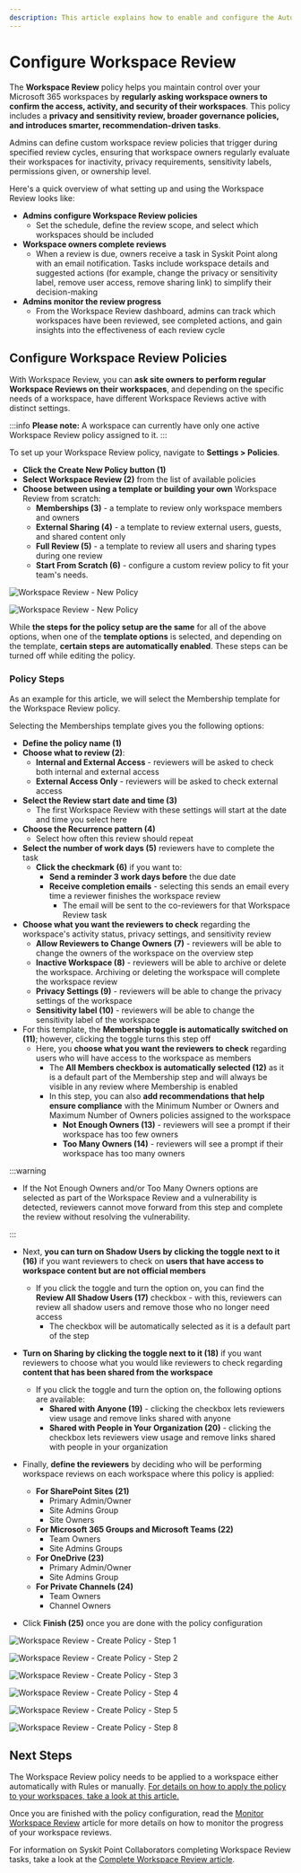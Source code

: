 ```yaml
---
description: This article explains how to enable and configure the Automated Workspace Review in Syskit Point.
---
```


# Configure Workspace Review

The **Workspace Review** policy helps you maintain control over your Microsoft 365 workspaces by **regularly asking workspace owners to confirm the access, activity, and security of their workspaces**. This policy includes a **privacy and sensitivity review, broader governance policies, and introduces smarter, recommendation-driven tasks**. 

Admins can define custom workspace review policies that trigger during specified review cycles, ensuring that workspace owners regularly evaluate their workspaces for inactivity, privacy requirements, sensitivity labels, permissions given, or ownership level.

Here's a quick overview of what setting up and using the Workspace Review looks like: 

* **Admins configure Workspace Review policies**
  * Set the schedule, define the review scope, and select which workspaces should be included 
* **Workspace owners complete reviews**
  * When a review is due, owners receive a task in Syskit Point along with an email notification. Tasks include workspace details and suggested actions (for example, change the privacy or sensitivity label, remove user access, remove sharing link) to simplify their decision-making
* **Admins monitor the review progress**
  * From the Workspace Review dashboard, admins can track which workspaces have been reviewed, see completed actions, and gain insights into the effectiveness of each review cycle 

## Configure Workspace Review Policies

With Workspace Review, you can **ask site owners to perform regular Workspace Reviews on their workspaces**, and depending on the specific needs of a workspace, have different Workspace Reviews active with distinct settings. 

:::info
**Please note:** A workspace can currently have only one active Workspace Review policy assigned to it. 
:::

To set up your Workspace Review policy, navigate to **Settings > Policies**. 

* **Click the Create New Policy button (1)**
* **Select Workspace Review (2)** from the list of available policies
* **Choose between using a template or building your own** Workspace Review from scratch:
  * **Memberships (3)** - a template to review only workspace members and owners
  * **External Sharing (4)** - a template to review external users, guests, and shared content only
  * **Full Review (5)** - a template to review all users and sharing types during one review 
  * **Start From Scratch (6)** - configure a custom review policy to fit your team's needs. 

![Workspace Review - New Policy](../../../static/img/setup-workspace-review-create-new-policy.png)

![Workspace Review - New Policy](../../../static/img/setup-workspace-review-create-new-policy-template.png)

While **the steps for the policy setup are the same** for all of the above options, when one of the **template options** is selected, and depending on the template, **certain steps are automatically enabled**. These steps can be turned off while editing the policy.

### Policy Steps

As an example for this article, we will select the Membership template for the Workspace Review policy. 

Selecting the Memberships template gives you the following options:
* **Define the policy name (1)**
* **Choose what to review (2)**:
  * **Internal and External Access** - reviewers will be asked to check both internal and external access
  * **External Access Only** - reviewers will be asked to check external access
* **Select the Review start date and time (3)**
  * The first Workspace Review with these settings will start at the date and time you select here
* **Choose the Recurrence pattern (4)** 
  * Select how often this review should repeat
* **Select the number of work days (5)** reviewers have to complete the task 
  * **Click the checkmark (6)** if you want to:
    * **Send a reminder 3 work days before** the due date
    * **Receive completion emails** - selecting this sends an email every time a reviewer finishes the workspace review
      * The email will be sent to the co-reviewers for that Workspace Review task
* **Choose what you want the reviewers to check** regarding the workspace's activity status, privacy settings, and sensitivity review
  * **Allow Reviewers to Change Owners (7)** - reviewers will be able to change the owners of the workspace on the overview step
  * **Inactive Workspace (8)** - reviewers will be able to archive or delete the workspace. Archiving or deleting the workspace will complete the workspace review
  * **Privacy Settings (9)** - reviewers will be able to change the privacy settings of the workspace
  * **Sensitivity label (10)** - reviewers will be able to change the sensitivity label of the workspace
* For this template, the **Membership toggle is automatically switched on (11)**; however, clicking the toggle turns this step off
  * Here, you **choose what you want the reviewers to check** regarding users who will have access to the workspace as members
    * The **All Members checkbox is automatically selected (12)** as it is a default part of the Membership step and will always be visible in any review where Membership is enabled
    * In this step, you can also **add recommendations that help ensure compliance** with the Minimum Number or Owners and Maximum Number of Owners policies assigned to the workspace
      * **Not Enough Owners (13)** - reviewers will see a prompt if their workspace has too few owners
      * **Too Many Owners (14)** - reviewers will see a prompt if their workspace has too many owners

:::warning

* If the Not Enough Owners and/or Too Many Owners options are selected as part of the Workspace Review and a vulnerability is detected, reviewers cannot move forward from this step and complete the review without resolving the vulnerability.

:::

* Next, **you can turn on Shadow Users by clicking the toggle next to it (16)** if you want reviewers to check on **users that have access to workspace content but are not official members**
  * If you click the toggle and turn the option on, you can find the **Review All Shadow Users (17)** checkbox - with this, reviewers can review all shadow users and remove those who no longer need access
    * The checkbox will be automatically selected as it is a default part of the step
* **Turn on Sharing by clicking the toggle next to it (18)** if you want reviewers to choose what you would like reviewers to check regarding **content that has been shared from the workspace**
  * If you click the toggle and turn the option on, the following options are available:
    * **Shared with Anyone (19)** - clicking the checkbox lets reviewers view usage and remove links shared with anyone
    * **Shared with People in Your Organization (20)** - clicking the checkbox lets reviewers view usage and remove links shared with people in your organization

* Finally, **define the reviewers** by deciding who will be performing workspace reviews on each workspace where this policy is applied: 
  * **For SharePoint Sites (21)**
    * Primary Admin/Owner
    * Site Admins Group
    * Site Owners
  * **For Microsoft 365 Groups and Microsoft Teams (22)**
    * Team Owners
    * Site Admins Groups
  * **For OneDrive (23)**
    * Primary Admin/Owner
    * Site Admins Group
  * **For Private Channels (24)**
    * Team Owners
    * Channel Owners
    
* Click **Finish (25)** once you are done with the policy configuration 


![Workspace Review - Create Policy - Step 1](../../../static/img/setup-workspace-review-create-policy-step1.png)

![Workspace Review - Create Policy - Step 2](../../../static/img/setup-workspace-review-create-policy-step2.png)

![Workspace Review - Create Policy - Step 3](../../../static/img/setup-workspace-review-create-policy-step3.png)

![Workspace Review - Create Policy - Step 4](../../../static/img/setup-workspace-review-create-policy-step4.png)

![Workspace Review - Create Policy - Step 5](../../../static/img/setup-workspace-review-create-policy-step5.png)

![Workspace Review - Create Policy - Step 8](../../../static/img/setup-workspace-review-create-policy-step6.png)


## Next Steps

The Workspace Review policy needs to be applied to a workspace either automatically with Rules or manually. [For details on how to apply the policy to your workspaces, take a look at this article.](../automated-workflows/manage-policies.md#apply-policies-1)

Once you are finished with the policy configuration, read the [Monitor Workspace Review](monitor-workspace-review.md) article for more details on how to monitor the progress of your workspace reviews.

For information on Syskit Point Collaborators completing Workspace Review tasks, take a look at the [Complete Workspace Review article](../../point-collaborators/workspace-review/workspace-review-overview.md).
